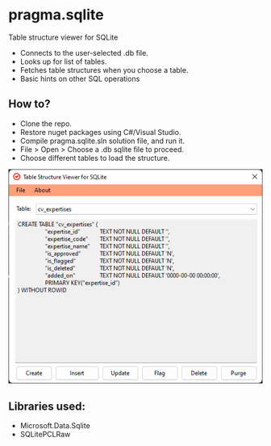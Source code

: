 # pragma.sqlite

Table structure viewer for SQLite

* Connects to the user-selected .db file.
* Looks up for list of tables.
* Fetches table structures when you choose a table.
* Basic hints on other SQL operations

## How to?

* Clone the repo.
* Restore nuget packages using C#/Visual Studio.
* Compile pragma.sqlite.sln solution file, and run it.
* File > Open > Choose a .db sqlite file to proceed.
* Choose different tables to load the structure.

![screenshot](resources/screenshot.png)

## Libraries used:

* Microsoft.Data.Sqlite
* SQLitePCLRaw
